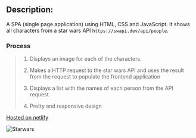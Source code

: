 ## Description:

A SPA (single page application) using HTML, CSS and JavaScript. It shows all characters from a star wars API `https://swapi.dev/api/people`. 

### Process

> 1. Displays an image for each of the characters.
>
> 2. Makes a HTTP request to the star wars API and uses the result from the request to populate the frontend application
>
> 3. Displays a list with the names of each person from the API request.
>
> 4. Pretty and responsive design
>
 [Hosted  on netlify](clinton-starwars.netlify.app)

 ![Starwars](images/cardbg.gif)

